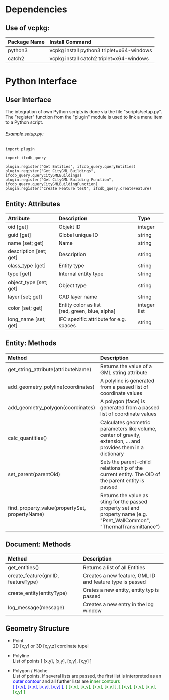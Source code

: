 # Dependencies

## Use of vcpkg:

|Package Name         |Install Command                            |
|:---                 |:---                                       |
|python3              |vcpkg install python3 triplet=x64-windows  |
|catch2               |vcpkg install catch2 triplet=x64-windows   |


# Python Interface

## User Interface
  
The integration of own Python scripts is done via the file "scripts/setup.py". 
The "register" function from the "plugin" module is used to link a menu item to a Python script.

###### <u>Example setup.py:</u>
```
import plugin

import ifcdb_query

plugin.register("Get Entities", ifcdb_query.queryEntities)  
plugin.register("Get CityGML Buildings", ifcdb_query.queryCityGMLBuildings)  
plugin.register("Get CityGML Building Function", ifcdb_query.queryCityGMLBuildingFunction)  
plugin.register("Create Feature test", ifcdb_query.createFeature)  
```

## Entity: Attributes

|Attribute              |Description                    |Type     |
|:---                   |:---                           |:---     |
|oid [get]              |Objekt ID                      |integer  |
|guid [get]             |Global unique ID               |string   |
|name [set; get]        |Name                           |string   |
|description [set; get] |Description                    |string   |
|class_type [get]       |Entity type                    |string   |
|type [get]             |Internal entity type           |string   |
|object_type [set; get] |Object type                    |string   |
|layer [set; get]       |CAD layer name                 |string   |
|color [set; get]       |Entity color as list<br> [red, green, blue, alpha]|integer list|
|long_name [set; get]   |IFC spezific attribute for e.g. spaces|string|

## Entity: Methods

|Method                                 |Description                      |
|:---                                   |:---                             |
|get_string_attribute(attributeName)    |Returns the value of a GML string attribute |
|add_geometry_polyline(coordinates)     |A polyline is generated from a passed list of coordinate values |
|add_geometry_polygon(coordinates)      |A polygon (face) is generated from a passed list of coordinate values |
|calc_quantities()                      |Calculates geometric parameters like volume, center of gravity, extension, ... and provides them in a dictionary |
|set_parent(parentOid)                  |Sets the parent-child relationship of the current entity. The OID of the parent entity is passed |
|find_property_value(propertySet, propertyName) |Returns the value as sting for the passed property set and property name (e.g. "Pset_WallCommon", "ThermalTransmittance") |

## Document: Methods

|Method                                 |Description                      |
|:---                                   |:---                             |
|get_entities()                         |Returns a list of all Entities   |
|create_feature(gmlID, featureType)     |Creates a new feature, GML ID and feature type is passed |
|create_entity(entityType)              |Crates a new entity, entity typ is passed |
|log_message(message)                   |Creates a new entry in the log window |

## Geometry Structure

* Point   
2D [x,y] or 3D [x,y,z] cordinate tupel

* Polyline  
List of points [ [x,y], [x,y], [x,y], [x,y] ]

* Polygon / Fläche  
List of points. If several lists are passed, the first list is interpreted as an <span style="color:blue">outer contour</span> and all further lists are <span style="color:green">inner contours</span>  
<span style="color:blue">[ [x,y], [x,y], [x,y], [x,y] ]</span>, <span style="color:green">[ [x,y], [x,y], [x,y], [x,y] ]</span>, <span style="color:green">[ [x,y], [x,y], [x,y], [x,y] ]</span>
